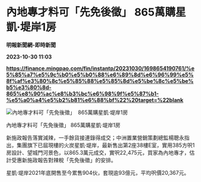 # 內地專才料可「先免後徵」 865萬購星凱‧堤岸1房
**明報新聞網-即時新聞**

**2023-10-30 11:03**

**https://finance.mingpao.com/fin/instantp/20231030/1698654190761/%e5%85%a7%e5%9c%b0%e5%b0%88%e6%89%8d%e6%96%99%e5%8f%af%e3%80%8c%e5%85%88%e5%85%8d%e5%be%8c%e5%be%b5%e3%80%8d-865%e8%90%ac%e8%b3%bc%e6%98%9f%e5%87%b1-%e5%a0%a4%e5%b2%b81%e6%88%bf%22%20target=%22blank**

![內地專才料可「先免後徵」  865萬購星凱‧堤岸1房](https://fs.mingpao.com/fin/20231030/s00011/fcc82043b986163d510d511d9349df15.jpg)

內地專才料可「先免後徵」 865萬購星凱‧堤岸1房

新施政報告落實減辣，一手餘貨接連錄得成交；中洲置業營銷策劃總監楊聰永指出，集團旗下已屆現樓的火炭星凱‧堤岸，最新售出第2座38樓E室，實用385方呎1房設計、望城門河景色，以865.3萬元成交，實呎22,475元，買家為內地專才，估計受惠新施政報告對辣稅「先免後徵」的安排。

星凱‧堤岸2021年底開售至今累售904伙，套現逾93億元，平均呎價20,367元。